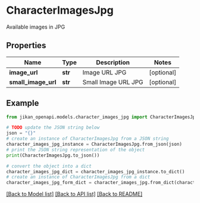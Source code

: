 # CharacterImagesJpg

Available images in JPG

## Properties

Name | Type | Description | Notes
------------ | ------------- | ------------- | -------------
**image_url** | **str** | Image URL JPG | [optional] 
**small_image_url** | **str** | Small Image URL JPG | [optional] 

## Example

```python
from jikan_openapi.models.character_images_jpg import CharacterImagesJpg

# TODO update the JSON string below
json = "{}"
# create an instance of CharacterImagesJpg from a JSON string
character_images_jpg_instance = CharacterImagesJpg.from_json(json)
# print the JSON string representation of the object
print(CharacterImagesJpg.to_json())

# convert the object into a dict
character_images_jpg_dict = character_images_jpg_instance.to_dict()
# create an instance of CharacterImagesJpg from a dict
character_images_jpg_form_dict = character_images_jpg.from_dict(character_images_jpg_dict)
```
[[Back to Model list]](../README.md#documentation-for-models) [[Back to API list]](../README.md#documentation-for-api-endpoints) [[Back to README]](../README.md)


